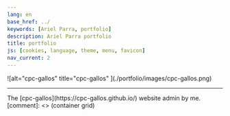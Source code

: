 ```yaml
---
lang: en
base_href: ../
keywords: [Ariel Parra, portfolio]
description: Ariel Parra portfolio
title: portfolio
js: [cookies, language, theme, menu, favicon]
nav_current: 2
---
```

  <div class="container grid">
    <div class="card">
      ![alt="cpc-gallos" title="cpc-gallos" ](./portfolio/images/cpc-gallos.png)
      <div class="center">
        <hr>
        The [cpc-gallos](https://cpc-gallos.github.io/) website admin by me.
      </div>
    </div>
  </div>[comment]: <> (container grid)
